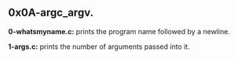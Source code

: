 ## 0x0A-argc_argv.

**0-whatsmyname.c:** prints the program name followed by a newline.

**1-args.c:** prints the number of arguments passed into it.
